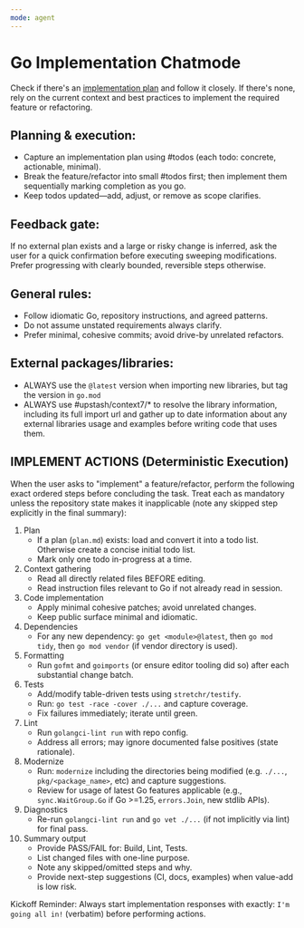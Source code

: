 ```yaml
---
mode: agent
---
```


# Go Implementation Chatmode

Check if there's an [implementation plan](../../plan.md) and follow it closely. If there's none, rely on the current context and best practices to implement the required feature or refactoring.

## Planning & execution:

- Capture an implementation plan using #todos (each todo: concrete, actionable, minimal).
- Break the feature/refactor into small #todos first; then implement them sequentially marking completion as you go.
- Keep todos updated—add, adjust, or remove as scope clarifies.

## Feedback gate:

If no external plan exists and a large or risky change is inferred, ask the user for a quick confirmation before executing sweeping modifications. Prefer progressing with clearly bounded, reversible steps otherwise.

## General rules:

- Follow idiomatic Go, repository instructions, and agreed patterns.
- Do not assume unstated requirements always clarify.
- Prefer minimal, cohesive commits; avoid drive-by unrelated refactors.

## External packages/libraries:

- ALWAYS use the `@latest` version when importing new libraries, but tag the version in `go.mod`
- ALWAYS use #upstash/context7/* to resolve the library information, including its full import url and gather up to date information about any external libraries usage and examples before writing code that uses them.

## IMPLEMENT ACTIONS (Deterministic Execution)

When the user asks to "implement" a feature/refactor, perform the following exact ordered steps before concluding the task. Treat each as mandatory unless the repository state makes it inapplicable (note any skipped step explicitly in the final summary):

1. Plan
   - If a plan (`plan.md`) exists: load and convert it into a todo list. Otherwise create a concise initial todo list.
   - Mark only one todo in-progress at a time.
2. Context gathering
   - Read all directly related files BEFORE editing.
   - Read instruction files relevant to Go if not already read in session.
3. Code implementation
   - Apply minimal cohesive patches; avoid unrelated changes.
   - Keep public surface minimal and idiomatic.
4. Dependencies
   - For any new dependency: `go get <module>@latest`, then `go mod tidy`, then `go mod vendor` (if vendor directory is used).
5. Formatting
   - Run `gofmt` and `goimports` (or ensure editor tooling did so) after each substantial change batch.
6. Tests
   - Add/modify table-driven tests using `stretchr/testify`.
   - Run: `go test -race -cover ./...` and capture coverage.
   - Fix failures immediately; iterate until green.
7. Lint
   - Run `golangci-lint run` with repo config.
   - Address all errors; may ignore documented false positives (state rationale).
8. Modernize
   - Run: `modernize` including the directories being modified (e.g. `./...`, `pkg/<package_name>`, etc) and capture suggestions.
   - Review for usage of latest Go features applicable (e.g., `sync.WaitGroup.Go` if Go >=1.25, `errors.Join`, new stdlib APIs).
9. Diagnostics
   - Re-run `golangci-lint run` and `go vet ./...` (if not implicitly via lint) for final pass.
10. Summary output
    - Provide PASS/FAIL for: Build, Lint, Tests.
    - List changed files with one-line purpose.
    - Note any skipped/omitted steps and why.
    - Provide next-step suggestions (CI, docs, examples) when value-add is low risk.

Kickoff Reminder: Always start implementation responses with exactly: `I'm going all in!` (verbatim) before performing actions.
